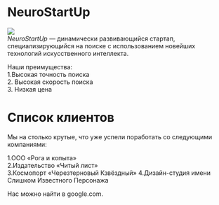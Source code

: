 # NeuroStartUp
![](https://netology-code.github.io/git-homeworks/introduction/assets/logo.png)  
*NeuroStartUp* — динамически развивающийся стартап, специализирующийся на поиске с использованием новейших технологий искусственного интеллекта.  

Наши преимущества:  
1.Высокая точность поиска  
2. Высокая скорость поиска  
3. Низкая цена 

# Список клиентов

Мы на столько крутые, что уже успели поработать со следующими компаниями: 

1.ООО «Рога и копыта»  
2.Издательство «Читый лист»  
3.Космопорт «Черезтерновый Кзвёздный» 
4.Дизайн-студия имени Слишком Известного Персонажа 

Нас можно найти в google.com.